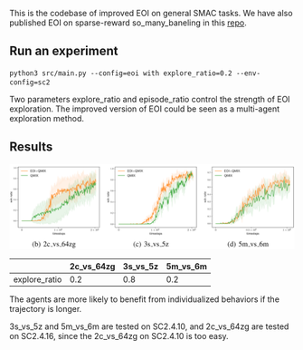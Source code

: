 This is the codebase of improved EOI on general SMAC tasks. We have also published EOI on sparse-reward so_many_baneling in this [repo](https://github.com/jiechuanjiang/EOI_on_SMAC).

## Run an experiment
```
python3 src/main.py --config=eoi with explore_ratio=0.2 --env-config=sc2
```

Two parameters explore_ratio and episode_ratio control the strength of EOI exploration. The improved version of EOI could be seen as a multi-agent exploration method.

## Results

<img src="results1.png" alt="EOI" width="800">

|               | 2c_vs_64zg | 3s_vs_5z | 5m_vs_6m |
| ------------- | ---------- | -------- | -------- |
| explore_ratio | 0.2        | 0.8      | 0.2      |

The agents are more likely to benefit from individualized behaviors if the trajectory is longer.

3s_vs_5z and 5m_vs_6m are tested on SC2.4.10, and 2c_vs_64zg are tested on SC2.4.16, since the 2c_vs_64zg on SC2.4.10 is too easy.
